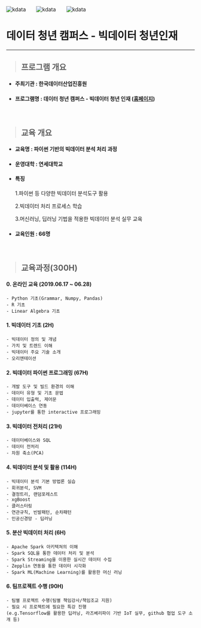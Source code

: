 ![kdata](http://bigjob.dbguide.net/wp-content/uploads/2019/04/main_info02.png)　　![kdata](http://bigjob.dbguide.net/wp-content/uploads/2019/04/main_info01.png)　　![kdata](http://bigjob.dbguide.net/wp-content/uploads/elementor/thumbs/yonsei-o6hdghcrf0syvoff4qlrjk3lri1fazdvm0h1nugehk.png)


데이터 청년 캠퍼스 - 빅데이터 청년인재
=============
---

> ## 프로그램 개요

- #### 주최기관 : 한국데이터산업진흥원
- #### 프로그램명 : 데이터 청년 캠퍼스 - 빅데이터 청년 인재 ([홈페이지](http://bigjob.dbguide.net/))
<br/>

> ## 교육 개요

- #### 교육명 : 파이썬 기반의 빅데이터 분석 처리 과정
- #### 운영대학 : 연세대학교
- #### 특징
  1.파이썬 등 다양한 빅데이터 분석도구 활용
  
  2.빅데이터 처리 프로세스 학습
  
  3.머신러닝, 딥러닝 기법을 적용한 빅데이터 분석 실무 교육
- #### 교육인원 : 66명
<br/>

> ## 교육과정(300H)

#### 0. 온라인 교육 (2019.06.17 ~ 06.28)
    - Python 기초(Grammar, Numpy, Pandas)
    - R 기초
    - Linear Algebra 기초
    
#### 1. 빅데이터 기초 (2H)
  
    - 빅데이터 정의 및 개념
    - 가치 및 트렌드 이해
    - 빅데이터 주요 기술 소개
    - 오리엔테이션	
    
#### 2. 빅데이터 파이썬 프로그래밍 (67H)
  
    - 개발 도구 및 빌드 환경의 이해
    - 데이터 유형 및 기초 문법
    - 데이터 입출력, 제어문
    - 데이터베이스 연동
    - jupyter를 통한 interactive 프로그래밍
    
#### 3. 빅데이터 전처리 (21H)
  
    - 데이터베이스와 SQL
    - 데이터 전처리
    - 차원 축소(PCA)	
    
#### 4. 빅데이터 분석 및 활용 (114H)
    - 빅데이터 분석 기본 방법론 실습
    - 회귀분석, SVM
    - 결정트리, 랜덤포레스트
    - xgBoost
    - 클러스터링
    - 연관규칙, 빈발패턴, 순차패턴
    - 인공신경망 - 딥러닝	
    
#### 5. 분산 빅데이터 처리 (6H)
  
    - Apache Spark 아키텍쳐의 이해
    - Spark SQL을 통한 데이터 처리 및 분석
    - Spark Streaming을 이용한 실시간 데이터 수집
    - Zepplin 연동을 통한 데이터 시각화
    - Spark ML(Machine Learning)를 활용한 머신 러닝	

#### 6. 팀프로젝트 수행 (90H)
  
    - 팀별 프로젝트 수행(팀별 책임강사/책임조교 지원)
    - 필요 시 프로젝트에 필요한 특강 진행
    (e.g.Tensorflow를 활용한 딥러닝, 라즈베리파이 기반 IoT 실무, github 협업 도구 소개 등)

